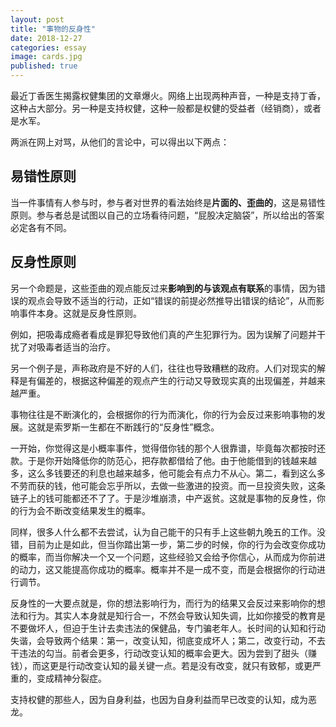 ```yaml
---
layout: post
title: "事物的反身性"
date: 2018-12-27
categories: essay
image: cards.jpg
published: true
---
```


最近丁香医生揭露权健集团的文章爆火。网络上出现两种声音，一种是支持丁香，这种占大部分。另一种是支持权健，这种一般都是权健的受益者（经销商），或者是水军。

两派在网上对骂，从他们的言论中，可以得出以下两点：

## 易错性原则

当一件事情有人参与时，参与者对世界的看法始终是**片面的、歪曲的**，这是易错性原则。参与者总是试图以自己的立场看待问题，“屁股决定脑袋”，所以给出的答案必定各有不同。

## 反身性原则
另一个命题是，这些歪曲的观点能反过来**影响到的与该观点有联系**的事情，因为错误的观点会导致不适当的行动，正如“错误的前提必然推导出错误的结论”，从而影响事件本身。这就是反身性原则。

例如，把吸毒成瘾者看成是罪犯导致他们真的产生犯罪行为。因为误解了问题并干扰了对吸毒者适当的治疗。

另一个例子是，声称政府是不好的人们，往往也导致糟糕的政府。人们对现实的解释是有偏差的，根据这种偏差的观点产生的行动又导致现实真的出现偏差，并越来越严重。

事物往往是不断演化的，会根据你的行为而演化，你的行为会反过来影响事物的发展。这就是索罗斯一生都在不断践行的“反身性”概念。

一开始，你觉得这是小概率事件，觉得借你钱的那个人很靠谱，毕竟每次都按时还款。于是你开始降低你的防范心，把存款都借给了他。由于他能借到的钱越来越多，这么多钱要还的利息也越来越多，他可能会有点力不从心。第二，看到这么多不劳而获的钱，他可能会忘乎所以，去做一些激进的投资。而一旦投资失败，这条链子上的钱可能都还不了了。于是沙堆崩溃，中产返贫。这就是事物的反身性，你的行为会不断改变结果发生的概率。

同样，很多人什么都不去尝试，认为自己能干的只有手上这些朝九晚五的工作。没错，目前为止是如此，但当你踏出第一步，第二步的时候，你的行为会改变你成功的概率，而当你解决一个又一个问题，这些经验又会给予你信心，从而成为你前进的动力，这又能提高你成功的概率。概率并不是一成不变，而是会根据你的行动进行调节。

反身性的一大要点就是，你的想法影响行为，而行为的结果又会反过来影响你的想法和行为。其实人本身就是知行合一，不然会导致认知失调，比如你接受的教育是不要做坏人，但迫于生计去卖违法的保健品，专门骗老年人。长时间的认知和行动失谐，会导致两个结果：第一，改变认知，彻底变成坏人；第二，改变行动，不去干违法的勾当。前者会更多，行动改变认知的概率会更大。因为尝到了甜头（赚钱），而这更是行动改变认知的最关键一点。若是没有改变，就只有致郁，或更严重的，变成精神分裂症。

支持权健的那些人，因为自身利益，也因为自身利益而早已改变的认知，成为恶龙。
